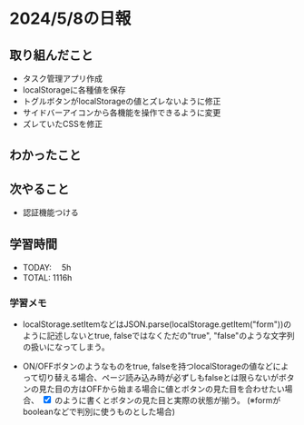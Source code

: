 
# 2024/5/8の日報

## 取り組んだこと
- タスク管理アプリ作成
- localStorageに各種値を保存
- トグルボタンがlocalStorageの値とズレないように修正
- サイドバーアイコンから各機能を操作できるように変更
- ズレていたCSSを修正

## わかったこと

## 次やること
- 認証機能つける

## 学習時間
- TODAY: 　5h
- TOTAL: 1116h

### 学習メモ

- localStorage.setItemなどはJSON.parse(localStorage.getItem("form"))のように記述しないとtrue, falseではなくただの"true", "false"のような文字列の扱いになってしまう。

- ON/OFFボタンのようなものをtrue, falseを持つlocalStorageの値などによって切り替える場合、ページ読み込み時が必ずしもfalseとは限らないがボタンの見た目の方はOFFから始まる場合に値とボタンの見た目を合わせたい場合、
<input
type="checkbox"
checked={form}
/>
のように書くとボタンの見た目と実際の状態が揃う。
(※formがbooleanなどで判別に使うものとした場合)
